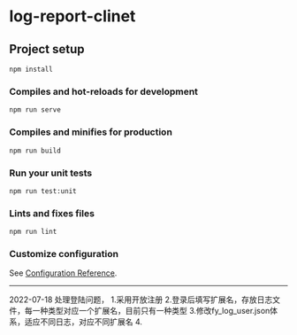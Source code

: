 # log-report-clinet

## Project setup
```
npm install
```

### Compiles and hot-reloads for development
```
npm run serve
```

### Compiles and minifies for production
```
npm run build
```

### Run your unit tests
```
npm run test:unit
```

### Lints and fixes files
```
npm run lint
```

### Customize configuration
See [Configuration Reference](https://cli.vuejs.org/config/).

----------------------------------------------------------------------------
2022-07-18
处理登陆问题，
1.采用开放注册
2.登录后填写扩展名，存放日志文件，每一种类型对应一个扩展名，目前只有一种类型
3.修改fy_log_user.json体系，适应不同日志，对应不同扩展名
4.

